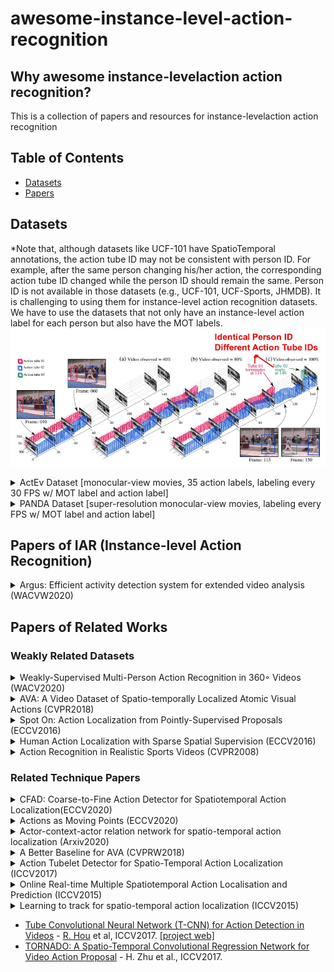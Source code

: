# awesome-instance-level-action-recognition


## Why awesome instance-levelaction action recognition?

This is a collection of papers and resources for instance-levelaction action recognition


## Table of Contents
- [Datasets](#datasets)
- [Papers](#papers)

## Datasets
*Note that, although datasets like UCF-101 have SpatioTemporal annotations, the action tube ID may not be consistent with person ID. For example, after the same person changing his/her action, the corresponding action tube ID changed while the person ID should remain the same. Person ID is not available in those datasets (e.g., UCF-101, UCF-Sports, JHMDB). It is challenging to using them for instance-level action recognition datasets. We have to use the datasets that not only have an instance-level action label for each person but also have the MOT labels.
<img src="https://github.com/fandulu/awesome-instance-level-action-recognition/blob/main/images/tube_person_ID.jpg" width="550">


 
<details>
<summary>ActEv Dataset [monocular-view movies, 35 action labels, labeling every 30 FPS w/ MOT label and action label]</summary>
 <div align="center">
  <img src="images/ava_demo.gif" width="600px"/>
</div>
 
[link](https://actev.nist.gov/trecvid20#tab_data)
 </details>
 
 
<details>
<summary>PANDA Dataset [super-resolution monocular-view movies, labeling every FPS w/ MOT label and action label]</summary>
 <div align="center">
  <img src="images/panda.png" width="600px"/>
</div>
 
[link](http://www.panda-dataset.com/index.html)
 </details>
 

## Papers of IAR (Instance-level Action Recognition)
<details>
<summary>Argus: Efficient activity detection system for extended video analysis (WACVW2020)</summary>
 
 [pdf](https://openaccess.thecvf.com/content_WACVW_2020/papers/w5/Liu_Argus_Efficient_Activity_Detection_System_for_Extended_Video_Analysis_WACVW_2020_paper.pdf)
 [codes]()
 
@inproceedings{liu2020argus,
  title={Argus: Efficient activity detection system for extended video analysis},
  author={Liu, Wenhe and Kang, Guoliang and Huang, Po-Yao and Chang, Xiaojun and Qian, Yijun and Liang, Junwei and Gui, Liangke and Wen, Jing and Chen, Peng},
  booktitle={Proceedings of the IEEE Winter Conference on Applications of Computer Vision Workshops},
  pages={126--133},
  year={2020}
}
</details>



## Papers of Related Works
### Weakly Related Datasets

<details>
<summary>Weakly-Supervised Multi-Person Action Recognition in 360◦ Videos (WACV2020)</summary>
 
 [pdf](https://openaccess.thecvf.com/content_WACV_2020/papers/Li_Weakly-Supervised_Multi-Person_Action_Recognition_in_360circ_Videos_WACV_2020_paper.pdf)
 [code](https://github.com/ryukenzen/360action)
 
@inproceedings{li2020weakly,
  title={Weakly-Supervised Multi-Person Action Recognition in 360° Videos},
  author={Li, Junnan and Liu, Jianquan and Wang, Yongkang and Nishimura, Shoji and Kankanhalli, Mohan S},
  booktitle={2020 IEEE Winter Conference on Applications of Computer Vision (WACV)},
  pages={497--505},
  year={2020},
  organization={IEEE}
}
</details>


<details>
<summary>AVA: A Video Dataset of Spatio-temporally Localized Atomic Visual Actions (CVPR2018)</summary>
 
 (AVA) [pdf](https://arxiv.org/pdf/1705.08421.pdf)
 
@inproceedings{gu2018ava,
  title={Ava: A video dataset of spatio-temporally localized atomic visual actions},
  author={Gu, Chunhui and Sun, Chen and Ross, David A and Vondrick, Carl and Pantofaru, Caroline and Li, Yeqing and Vijayanarasimhan, Sudheendra and Toderici, George and Ricco, Susanna and Sukthankar, Rahul and others},
  booktitle={Proceedings of the IEEE Conference on Computer Vision and Pattern Recognition},
  pages={6047--6056},
  year={2018}
}
</details>


<details>
<summary> Spot On: Action Localization from Pointly-Supervised Proposals (ECCV2016)</summary>
 
 (Hollywood2Tubes) [pdf](https://arxiv.org/pdf/1604.07602.pdf)
 
@inproceedings{mettes2016spot,
  title={Spot on: Action localization from pointly-supervised proposals},
  author={Mettes, Pascal and Van Gemert, Jan C and Snoek, Cees GM},
  booktitle={European conference on computer vision},
  pages={437--453},
  year={2016},
  organization={Springer}
}
</details>


<details>
<summary> Human Action Localization with Sparse Spatial Supervision (ECCV2016)</summary>
 
 (DALY) [pdf](https://arxiv.org/pdf/1605.05197.pdf)
 
@article{weinzaepfel2016human,
  title={Human action localization with sparse spatial supervision},
  author={Weinzaepfel, Philippe and Martin, Xavier and Schmid, Cordelia},
  journal={arXiv preprint arXiv:1605.05197},
  url = {https://arxiv.org/pdf/1605.05197.pdf},
  year={2016}
}
</details>



<details>
<summary> Action Recognition in Realistic Sports Videos (CVPR2008)</summary>
 
 (UCF Sports) [pdf](https://cs.stanford.edu/~amirz/index_files/Springer2015_action_chapter.pdf)

@inproceedings{rodriguez2008action,
  title={Action mach a spatio-temporal maximum average correlation height filter for action recognition},
  author={Rodriguez, Mikel D and Ahmed, Javed and Shah, Mubarak},
  booktitle={2008 IEEE conference on computer vision and pattern recognition},
  pages={1--8},
  year={2008},
  organization={IEEE}
}
</details>






### Related Technique Papers

<details>
<summary>CFAD: Coarse-to-Fine Action Detector for Spatiotemporal Action Localization(ECCV2020)</summary>
 
 [pdf](https://arxiv.org/pdf/2008.08332.pdf)
 
@inproceedings{li2020cfad,
  title={CFAD: Coarse-to-Fine Action Detector for Spatiotemporal Action Localization},
  author={Li, Yuxi and Lin, Weiyao and See, John and Xu, Ning and Xu, Shugong and Yan, Ke and Yang, Cong},
  booktitle={European Conference on Computer Vision},
  pages={510--527},
  year={2020},
  organization={Springer}
}
</details>




<details>
<summary>Actions as Moving Points (ECCV2020)</summary>
 
 [pdf](https://arxiv.org/pdf/2001.04608.pdf)
 [code](https://github.com/MCG-NJU/MOC-Detector)
 
@article{li2020actions,
  title={Actions as Moving Points},
  author={Li, Yixuan and Wang, Zixu and Wang, Limin and Wu, Gangshan},
  journal={arXiv preprint arXiv:2001.04608},
  year={2020}
}
</details>



<details>
<summary>Actor-context-actor relation network for spatio-temporal action localization (Arxiv2020)</summary>
 
 [pdf](https://arxiv.org/pdf/2006.07976v2.pdf)
 [code](https://github.com/Siyu-C/ACAR-Net)
 
@article{pan2020actor,
  title={Actor-context-actor relation network for spatio-temporal action localization},
  author={Pan, Junting and Chen, Siyu and Shou, Zheng and Shao, Jing and Li, Hongsheng},
  journal={arXiv preprint arXiv:2006.07976},
  url = {https://arxiv.org/pdf/2006.07976v2.pdf},
  year={2020}
}
</details>



<details>
<summary>A Better Baseline for AVA (CVPRW2018)</summary>
 
 [pdf](https://arxiv.org/pdf/1807.10066.pdf)
 
@inproceedings{kalogeiton2017action,
  title={Action tubelet detector for spatio-temporal action localization},
  author={Kalogeiton, Vicky and Weinzaepfel, Philippe and Ferrari, Vittorio and Schmid, Cordelia},
  booktitle={Proceedings of the IEEE International Conference on Computer Vision},
  pages={4405--4413},
  year={2017}
}
</details>



<details>
<summary>Action Tubelet Detector for Spatio-Temporal Action Localization (ICCV2017)</summary>
 
 [pdf](http://thoth.inrialpes.fr/src/ACTdetector/)
 [code](https://github.com/vkalogeiton/caffe/tree/act-detector)
 
@inproceedings{kalogeiton2017action,
  title={Action tubelet detector for spatio-temporal action localization},
  author={Kalogeiton, Vicky and Weinzaepfel, Philippe and Ferrari, Vittorio and Schmid, Cordelia},
  booktitle={Proceedings of the IEEE International Conference on Computer Vision},
  pages={4405--4413},
  year={2017}
}
</details>



<details>
<summary>Online Real-time Multiple Spatiotemporal Action Localisation and Prediction (ICCV2015)</summary>
 
 [pdf](https://arxiv.org/pdf/1611.08563.pdf)
 [code](https://github.com/gurkirt/corrected-UCF101-Annots)
 
@inproceedings{singh2017online,
  title={Online real-time multiple spatiotemporal action localisation and prediction},
  author={Singh, Gurkirt and Saha, Suman and Sapienza, Michael and Torr, Philip HS and Cuzzolin, Fabio},
  booktitle={Proceedings of the IEEE International Conference on Computer Vision},
  pages={3637--3646},
  year={2017}
}
</details>



<details>
<summary>Learning to track for spatio-temporal action localization (ICCV2015)</summary>
 
 [pdf](https://openaccess.thecvf.com/content_iccv_2015/papers/Weinzaepfel_Learning_to_Track_ICCV_2015_paper.pdf)
 
@inproceedings{weinzaepfel2015learning,
  title={Learning to track for spatio-temporal action localization},
  author={Weinzaepfel, Philippe and Harchaoui, Zaid and Schmid, Cordelia},
  booktitle={Proceedings of the IEEE international conference on computer vision},
  pages={3164--3172},
  year={2015}
}
</details>






* [Tube Convolutional Neural Network (T-CNN) for Action Detection in Videos](https://arxiv.org/pdf/1703.10664.pdf) - [R. Hou](http://www.cs.ucf.edu/~rhou/) et al, ICCV2017. [[project web]](http://crcv.ucf.edu/projects/TCNN/)
* [TORNADO: A Spatio-Temporal Convolutional Regression Network for Video Action Proposal](http://openaccess.thecvf.com/content_ICCV_2017/papers/Zhu_TORNADO_A_Spatio-Temporal_ICCV_2017_paper.pdf) - H. Zhu et al., ICCV2017. 
